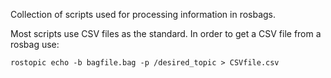 Collection of scripts used for processing information in rosbags.

Most scripts use CSV files as the standard.
In order to get a CSV file from a rosbag use:

    rostopic echo -b bagfile.bag -p /desired_topic > CSVfile.csv
